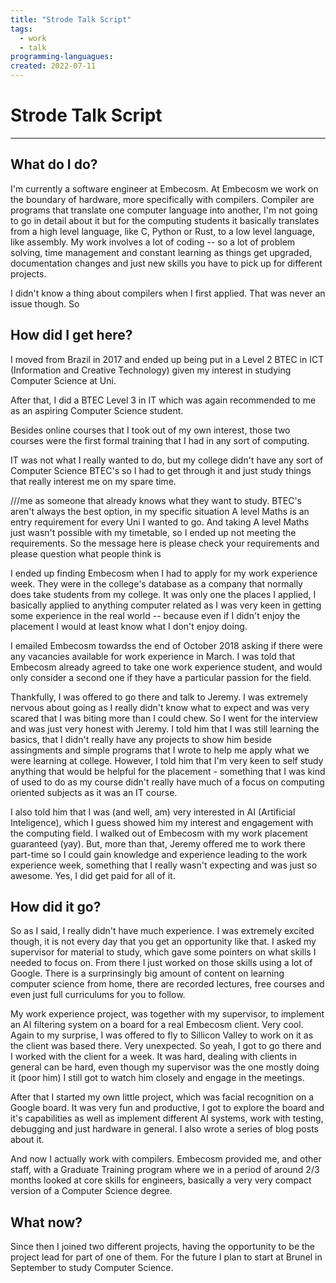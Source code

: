 ```yaml
---
title: "Strode Talk Script"
tags:
  - work
  - talk
programming-languagues:
created: 2022-07-11
---
```

# Strode Talk Script
---
## What do I do?
I'm currently a software engineer at Embecosm. At Embecosm we work on the boundary of hardware, more specifically with
compilers. Compiler are programs that translate one computer language into
another, I'm not going to go in detail about it but for the computing students
it basically translates from a high level language, like C, Python or Rust, to
a low level language, like assembly. My work involves a lot of
coding -- so a lot of problem solving, time management and constant learning as
things get upgraded, documentation changes and just new skills you have to pick
up for different projects.

I didn't know a thing about compilers when I first applied. That was never an
issue though. So 

## How did I get here?
I moved from Brazil in 2017 and ended up being put in a Level 2 BTEC in ICT (Information
and Creative Technology) given my interest in studying Computer Science at Uni. 

After that, I did a BTEC Level 3 in IT which was again
recommended to me as an aspiring Computer Science student.

Besides online courses that I took out of my own interest, those two courses
were the first formal training that I had in any sort of computing.

IT was not what I really wanted to do, but my college didn't have any sort of
Computer Science BTEC's so I had to get through it and just study things that
really interest me on my spare time.

///me as someone that already knows what they want to study. BTEC's aren't always
the best option, in my specific situation A level Maths is an entry requirement
for every Uni I wanted to go. And taking A level Maths just wasn't possible
with my timetable, so I ended up not meeting the requirements. So the message
here is please check your requirements and please question what people think is

I ended up finding Embecosm when I had to apply for my work experience week.
They were in the college's database as a company that
normally does take students from my college. It was only one the places
I applied, I basically applied to anything computer related as I was very keen
in getting some experience in the real world -- because even if I didn't enjoy
the placement I would at least know what I don't enjoy doing.

I emailed Embecosm towardss the end of October 2018 asking if there were any vacancies
available for
work experience in March. I was told that Embecosm already agreed to take one
work experience student, and would only consider a second one if they have
a particular passion for the field.

Thankfully, I was offered to go there and talk to Jeremy. I was extremely
nervous about going as I really didn't know what to expect and was very scared
that I was biting more than I could chew. So I went for the interview and was
just very honest with Jeremy. I told him that I was still learning the basics,
that I didn't really have any projects to show him beside assingments and simple
programs that I wrote to help me apply what we were learning at college.
However, I told him that I'm very keen to self study anything that would be
helpful for the placement - something that I was kind of used to do as my
course didn't really have much of a focus on computing oriented subjects as it was an IT
course.

I also told him that I was (and well, am) very interested in AI (Artificial
Inteligence), which I guess showed him my interest and engagement with the
computing field. I walked out of Embecosm with my work placement guaranteed
(yay). But, more than that, Jeremy offered me to work there part-time so
I could gain knowledge and experience leading to the work experience week,
something that I really wasn't expecting and was just so awesome. Yes, I did
get paid for all of it. 

## How did it go?
So as I said, I really didn't have much experience. I was extremely excited
though, it is not every day that you get an opportunity like that. I asked my
supervisor for material to study, which gave some pointers on what skills
I needed to focus on. From there I just worked on those skills using a lot of
Google. There is a surprinsingly big amount of content on learning computer
science from home, there are recorded lectures, free courses and even just full
curriculums for you to follow. 

My work experience project, was together with my supervisor, to implement an AI filtering
system on a board for a real Embecosm client. Very cool. Again to my surprise,
I was offered to fly to Sillicon Valley to work on it as the client was based
there. Very unexpected. So yeah, I got to go there and I worked
with the client for a week. It was hard, dealing with clients in general can be
hard, even though my supervisor was the one mostly doing it (poor him) I still got to
watch him closely and engage in the meetings.

After that I started my own little project, which was facial recognition on
a Google board. It was very fun and productive, I got to explore the board and
it's capabilities as well as implement different AI systems, work with testing,
debugging and just hardware in general. I also wrote a series of blog posts about it.

And now I actually work with compilers. Embecosm provided me, and other staff,
with a Graduate Training program where we in a period of around 2/3 months
looked at core skills for engineers, basically a very very compact version of
a Computer Science degree.

## What now?
Since then I joined two different projects, having the opportunity to be the
project lead for part of one of them. For the future I plan to start at Brunel
in September to study Computer Science. 